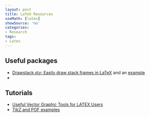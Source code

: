 ```yaml
---
layout: post
title: LaTeX Resources
useMath: [latex]
showSource: 'no'
categories:
- Research
tags:
- Latex
---
```



## Useful packages
 - [Drawstack.sty: Easily draw stack frames in LaTeX][1] and an [example][2]
 - 
 

## Tutorials
 - [Useful Vector Graphic Tools for LATEX Users][3]
 - [TikZ and PGF examples][4]


[4]: http://www.texample.net/tikz/examples/
[3]: https://tug.org/pracjourn/2010-1/morales/morales.pdf
[2]: http://tug.ctan.org/tex-archive/macros/latex/contrib/drawstack/stack-example.pdf
[1]: http://www-verimag.imag.fr/~moy/?Drawstack-sty-Easily-draw-stack